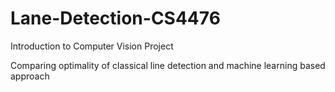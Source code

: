 # Lane-Detection-CS4476
Introduction to Computer Vision Project

Comparing optimality of classical line detection and machine learning based approach
